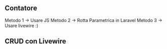 ## Contatore
Metodo 1 -> Usare JS
Metodo 2 -> Rotta Parametrica in Laravel
Metodo 3 -> Usare livewire :)

## CRUD con Livewire
